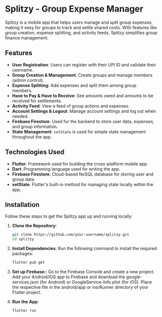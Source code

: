 # Splitzy - Group Expense Manager

Splitzy is a mobile app that helps users manage and split group expenses, making it easy for groups to track and settle shared costs. With features like group creation, expense splitting, and activity feeds, Splitzy simplifies group finance management.

## Features

- **User Registration**: Users can register with their UPI ID and validate their username.
- **Group Creation & Management**: Create groups and manage members (admin control).
- **Expense Splitting**: Add expenses and split them among group members.
- **Have to Pay & Have to Receive**: See amounts owed and amounts to be received for settlements.
- **Activity Feed**: View a feed of group actions and expenses.
- **Account Settings & Logout**: Manage account settings and log out when needed.
- **Firebase Firestore**: Used for the backend to store user data, expenses, and group information.
- **State Management**: `setState` is used for simple state management throughout the app.

## Technologies Used

- **Flutter**: Framework used for building the cross-platform mobile app.
- **Dart**: Programming language used for writing the app.
- **Firebase Firestore**: Cloud-based NoSQL database for storing user and group data.
- **setState**: Flutter's built-in method for managing state locally within the app.

## Installation

Follow these steps to get the Splitzy app up and running locally:

1. **Clone the Repository**:

   ```bash
   git clone https://github.com/your-username/splitzy.git
   cd splitzy


2. **Install Dependencies**:
   Run the following command to install the required packages:
   ```bash
   flutter pub get

3. **Set up Firebase:**:
   Go to the Firebase Console and create a new project.
   Add your Android/iOS app to Firebase and download the google-services.json (for Android) or GoogleService-Info.plist (for iOS).
   Place the respective file in the android/app or ios/Runner directory of your Flutter project.

4. **Run the App**:
    ```bash
   flutter run
